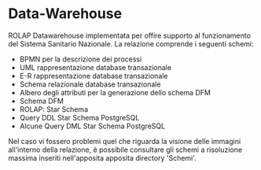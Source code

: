 # Data-Warehouse
ROLAP Datawarehouse implementata per offire supporto al funzionamento del Sistema Sanitario Nazionale.
La relazione comprende i seguenti schemi:
- BPMN per la descrizione dei processi
- UML rappresentazione database transazionale 
- E-R rappresentazione database transazionale
- Schema relazionale database transazionale
- Albero degli attributi per la generazione dello schema DFM
- Schema DFM
- ROLAP: Star Schema
- Query DDL Star Schema PostgreSQL
- Alcune Query DML Star Schema PostgreSQL

Nel caso vi fossero problemi quel che riguarda la visione delle immagini all'interno della relazione, è possibile consultare gli schemi a risoluzione massima inseriti nell'apposita apposita directory 'Schemi'.
